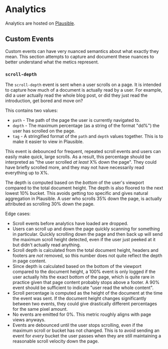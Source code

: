 # Analytics

Analytics are hosted on [Plausible](https://plausible.io/).

## Custom Events

Custom events can have very nuanced semantics about what exactly they mean. This
section attempts to capture and document these nuances to better understand what
the metics represent.

### `scroll-depth`

The `scroll-depth` event is sent when a user scrolls on a page. It is intended
to capture how much of a document is actually read by a user. For example, did a
user actually read the whole blog post, or did they just read the introduction,
get bored and move on?

This contains two values:

* `path` - The path of the page the user is currently navigated to.
* `depth` - The maximum percentage (as a string of the format "dd%") the user
  has scrolled on the page.
* `tag` - A stringified format of the `path` and `depth` values together. This
  is to make it easier to view in Plausible.

This event is debounced for frequent, repeated scroll events and users can
easily make quick, large scrolls. As a result, this percentage should be
interpreted as "the user scrolled *at least* X% down the page". They could have
briefly scrolled more, and they may not have necessarily read everything up to
X%.

The depth is computed based on the *bottom* of the user's viewport compared to
the total document height. The depth is also floored to the next lowest 10%
bucket. This avoids getting too specific and gives natural aggregation in
Plausible. A user who scrolls 35% down the page, is actually attributed as
scrolling 30% down the page.

Edge cases:
*   Scroll events before analytics have loaded are dropped.
*   Users can scroll up and down the page quickly scanning for something in
    particular. Quickly scrolling down the page and then back up will send the
    maximum scroll height detected, even if the user just peeked at it but
    didn't actually read anything.
*   Scroll depth is calculated from the total document height, headers and
    footers are *not* removed, so this number does not quite reflect the depth
    in page content.
*   Since depth is calculated based on the bottom of the viewport compared to
    the document height, a 100% event is only logged if the user actually hits
    the exact bottom of the page, which is quite rare in practice given that
    page content probably stops above a footer. A 90% event should be sufficient
    to indicate "user read the whole content".
*   Scroll percentage is computed as the height of the document at the time the
    event was sent. If the document height changes significantly between two
    events, they could give drastically different percentages for the same pixel
    amount.
*   No events are emitted for 0%. This metric roughly aligns with page views
    anyways.
*   Events are debounced until the user stops scrolling, even if the maximum
    scroll or bucket has not changed. This is to avoid sending an event for
    *every* bucket the user passes when they are still maintaining a reasonable
    scroll velocity down the page.
